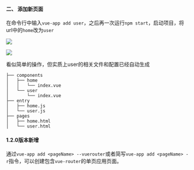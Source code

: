 #### 二、 添加新页面
在命令行中输入`vue-app add user`，之后再一次运行`npm start`，启动项目，将url中的`home`改为`user`

<!--![](https://upload-images.jianshu.io/upload_images/1495096-bb1ccea0ce3739f7.png?imageMogr2/auto-orient/strip%7CimageView2/2/w/1240)-->
![](https://upload-images.jianshu.io/upload_images/1495096-49f60b4552030870.png?imageMogr2/auto-orient/strip%7CimageView2/2/w/1240)

<!--![](https://upload-images.jianshu.io/upload_images/1495096-9ef97e7398b24d03.png?imageMogr2/auto-orient/strip%7CimageView2/2/w/1240)-->
![](https://upload-images.jianshu.io/upload_images/1495096-96bd0bf97d076cbc.png?imageMogr2/auto-orient/strip%7CimageView2/2/w/1240)


看似简单的操作，但实质上user的相关文件和配置已经自动生成
```
├── components
│   ├── home
│   │   └── index.vue
│   └── user
│       └── index.vue
├── entry
│   ├── home.js
│   └── user.js
├── pages
│   ├── home.html
│   └── user.html
```

#### 1.2.0版本新增

通过`vue-app add <pageName> --vuerouter`或者简写`vue-app add <pageName> -r`指令，可以创建包含`vue-router`的单页应用页面。